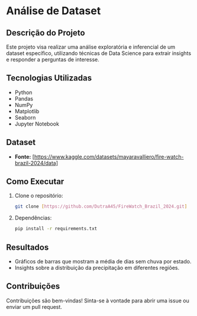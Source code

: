 # Análise de Dataset

## Descrição do Projeto
Este projeto visa realizar uma análise exploratória e inferencial de um dataset específico, utilizando técnicas de Data Science para extrair insights e responder a perguntas de interesse.

## Tecnologias Utilizadas
- Python
- Pandas
- NumPy
- Matplotlib
- Seaborn
- Jupyter Notebook

## Dataset
- **Fonte:** [https://www.kaggle.com/datasets/mayaravalliero/fire-watch-brazil-2024/data]


## Como Executar
1. Clone o repositório:
   ```bash
   git clone [https://github.com/DutraA45/FireWatch_Brazil_2024.git]

2. Dependências:
    ```bash
    pip install -r requirements.txt

## Resultados
- Gráficos de barras que mostram a média de dias sem chuva por estado.
- Insights sobre a distribuição da precipitação em diferentes regiões.

## Contribuições
Contribuições são bem-vindas! Sinta-se à vontade para abrir uma issue ou enviar um pull request.